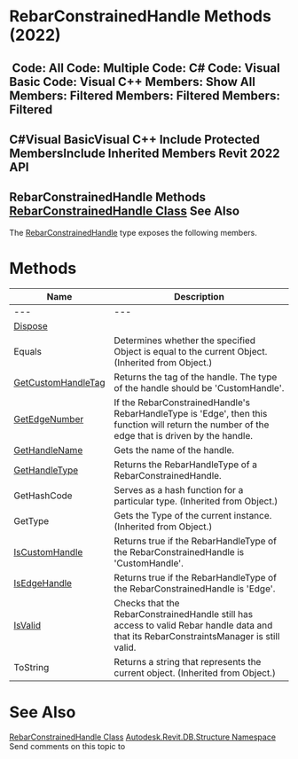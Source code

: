 # RebarConstrainedHandle Methods (2022)

﻿
 Code: All Code: Multiple Code: C# Code: Visual Basic Code: Visual C++  Members: Show All Members: Filtered Members: Filtered Members: Filtered   
---  
C#Visual BasicVisual C++
Include Protected MembersInclude Inherited Members
Revit 2022 API  
---  
RebarConstrainedHandle Methods  
[RebarConstrainedHandle Class](08b4c4a3-3bb9-0801-9cc8-cd5420a306d9.md "RebarConstrainedHandle Class") See Also  
---  
The [RebarConstrainedHandle](08b4c4a3-3bb9-0801-9cc8-cd5420a306d9.md "RebarConstrainedHandle Class") type exposes the following members.
# Methods
| Name | Description |
| --- | --- |
| --- | --- | --- |
| [Dispose](a3f03942-2fae-b695-5e20-1867fd7e3698.md "Dispose Method") |
| Equals | Determines whether the specified Object is equal to the current Object. (Inherited from Object.) |
| [GetCustomHandleTag](d7552c41-e1e7-c891-c609-7da444492de7.md "GetCustomHandleTag Method") | Returns the tag of the handle. The type of the handle should be 'CustomHandle'. |
| [GetEdgeNumber](edf3ea74-a7cb-e8b4-e26d-29baee9b6d60.md "GetEdgeNumber Method") | If the RebarConstrainedHandle's RebarHandleType is 'Edge', then this function will return the number of the edge that is driven by the handle. |
| [GetHandleName](943f2aba-3e09-5364-c035-28691f643c56.md "GetHandleName Method") | Gets the name of the handle. |
| [GetHandleType](d767803c-8595-c6d8-6177-cd4a732c9e18.md "GetHandleType Method") | Returns the RebarHandleType of a RebarConstrainedHandle. |
| GetHashCode | Serves as a hash function for a particular type.  (Inherited from Object.) |
| GetType | Gets the Type of the current instance. (Inherited from Object.) |
| [IsCustomHandle](4dd5e9ef-3ad4-2c42-fcd7-5c425943e5e0.md "IsCustomHandle Method") | Returns true if the RebarHandleType of the RebarConstrainedHandle is 'CustomHandle'. |
| [IsEdgeHandle](2556f09d-f77b-a7c6-ebfe-747768ffa707.md "IsEdgeHandle Method") | Returns true if the RebarHandleType of the RebarConstrainedHandle is 'Edge'. |
| [IsValid](a69ecfb8-6130-33d3-79bc-9905686298a0.md "IsValid Method") | Checks that the RebarConstrainedHandle still has access to valid Rebar handle data and that its RebarConstraintsManager is still valid. |
| ToString | Returns a string that represents the current object. (Inherited from Object.) |

# See Also
[RebarConstrainedHandle Class](08b4c4a3-3bb9-0801-9cc8-cd5420a306d9.md "RebarConstrainedHandle Class")
[Autodesk.Revit.DB.Structure Namespace](d586b341-f687-9d90-e96d-255806b7d4fc.md "Autodesk.Revit.DB.Structure Namespace")
Send comments on this topic to 